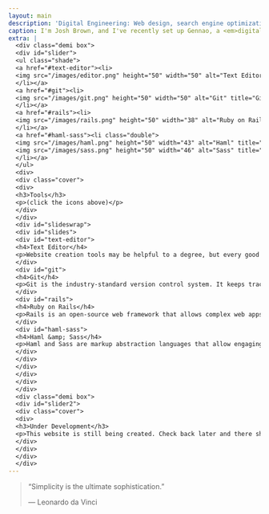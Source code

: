 ```yaml
---
layout: main
description: 'Digital Engineering: Web design, search engine optimization, graphics design, programming.'
caption: I'm Josh Brown, and I've recently set up Gennao, a <em>digital engineering</em> business. I love to create things that are <strong>simple</strong> and <strong>elegant</strong>.
extra: |
  <div class="demi box">
  <div id="slider">
  <ul class="shade">
  <a href="#text-editor"><li>
  <img src="/images/editor.png" height="50" width="50" alt="Text Editor" title="Text Editor"/>
  </li></a>
  <a href="#git"><li>
  <img src="/images/git.png" height="50" width="50" alt="Git" title="Git"/>
  </li></a>
  <a href="#rails"><li>
  <img src="/images/rails.png" height="50" width="38" alt="Ruby on Rails" title="Ruby on Rails"/>
  </li></a>
  <a href="#haml-sass"><li class="double">
  <img src="/images/haml.png" height="50" width="43" alt="Haml" title="Haml"/>
  <img src="/images/sass.png" height="50" width="46" alt="Sass" title="Sass"/>
  </li></a>
  </ul>
  <div>
  <div class="cover">
  <div>
  <h3>Tools</h3>
  <p>(click the icons above)</p>
  </div>
  </div>
  <div id="slideswrap">
  <div id="slides">
  <div id="text-editor">
  <h4>Text Editor</h4>
  <p>Website creation tools may be helpful to a degree, but every good web developer should know what goes on in their code. Using a text editor gives much finer control over the design.</p>
  </div>
  <div id="git">
  <h4>Git</h4>
  <p>Git is the industry-standard version control system. It keeps track of all the changes made to projects and makes it possible to revert back to any previous state if something goes wrong.</p>
  </div>
  <div id="rails">
  <h4>Ruby on Rails</h4>
  <p>Rails is an open-source web framework that allows complex web apps to be produced quickly and efficiently. Some of the best web software is written for Ruby on Rails.</p>
  </div>
  <div id="haml-sass">
  <h4>Haml &amp; Sass</h4>
  <p>Haml and Sass are markup abstraction languages that allow engaging layouts to be created while keeping the code clean, simple, and bug-free.</p>
  </div>
  </div>
  </div>
  </div>
  </div>
  </div>
  <div class="demi box">
  <div id="slider2">
  <div class="cover">
  <div>
  <h3>Under Development</h3>
  <p>This website is still being created. Check back later and there should be something more interesting in this box.</p>
  </div>
  </div>
  </div>
  </div>
---
```


> “Simplicity is the ultimate sophistication.”
> <div class="author">— Leonardo da Vinci</div>

